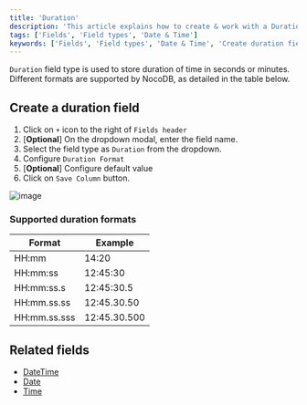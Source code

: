 ```yaml
---
title: 'Duration'
description: 'This article explains how to create & work with a Duration field.'
tags: ['Fields', 'Field types', 'Date & Time']
keywords: ['Fields', 'Field types', 'Date & Time', 'Create duration field']
---
```



`Duration` field type is used to store duration of time in seconds or minutes. Different formats are supported by NocoDB, as detailed in the table below.

## Create a duration field
1. Click on `+` icon to the right of `Fields header`
2. [**Optional**] On the dropdown modal, enter the field name.
3. Select the field type as `Duration` from the dropdown.
4. Configure `Duration Format`
5. [**Optional**] Configure default value
6. Click on `Save Column` button.

![image](/img/v2/fields/duration.png)

### Supported duration formats
| Format       | Example      |
|--------------|--------------|
| HH:mm        | 14:20        |
| HH:mm:ss     | 12:45:30     |
| HH:mm:ss.s   | 12:45:30.5   |
| HH:mm.ss.ss  | 12:45.30.50  |
| HH:mm.ss.sss | 12:45.30.500 |


## Related fields
- [DateTime](010.date-time.md)
- [Date](020.date.md)
- [Time](030.time.md)
